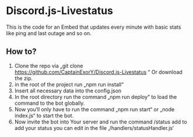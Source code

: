 # Discord.js-Livestatus
This is the code for an Embed that updates every minute with basic stats like ping and last outage and so on.

## How to?
1. Clone the repo via 
„git clone https://github.com/CaptainExorY/Discord.js-Livestatus “
Or download the zip.
2. in the root of the project run „npm run install“
3. Insert all necessary data into the config.json 
4. In the root directory run the command „npm run deploy“ to load the command to the bot globally.
5. Now you‘ll only have to run the command „npm run start“ or „node index.js“ to start the bot. 
6. Now invite the bot into Your server and run the command /status add to add your status you can edit in the file ‚/handlers/statusHandler.js‘

